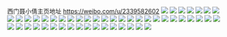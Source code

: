 西门聂小倩主页地址 https://weibo.com/u/2339582602 
![](https://wx4.sinaimg.cn/mw2000/8b73328agy1h826eekd84j21r13404qs.jpg) 
![](https://wx4.sinaimg.cn/mw2000/8b73328agy1h81bfos3i6j21p429h1ky.jpg) 
![](https://wx4.sinaimg.cn/mw2000/8b73328agy1h81hf6blzbj21r12c1u0x.jpg) 
![](https://wx4.sinaimg.cn/mw2000/8b73328agy1h81bfvj2eqj226y2xub2b.jpg) 
![](https://wx4.sinaimg.cn/mw2000/8b73328agy1h817q5dqw8j21o0280qv5.jpg) 
![](https://wx4.sinaimg.cn/mw2000/8b73328agy1h81bg91wwrj21vh2hzkjl.jpg) 
![](https://wx4.sinaimg.cn/mw2000/8b73328agy1h81bg1l4b6j21o0280npd.jpg) 
![](https://wx4.sinaimg.cn/mw2000/8b73328agy1h81d7ap9mij22c0340hdy.jpg) 
![](https://wx4.sinaimg.cn/mw2000/8b73328agy1h826jkc9v7j22282qzqv5.jpg) 
![](https://wx4.sinaimg.cn/mw2000/8b73328agy1h826fjwnbpj20t712xb29.jpg) 
![](https://wx4.sinaimg.cn/mw2000/8b73328agy1h81cdy0mjqj22c03401ky.jpg) 
![](https://wx4.sinaimg.cn/mw2000/8b73328agy1h81bfygq9ej227u2yge82.jpg) 
![](https://wx4.sinaimg.cn/mw2000/8b73328agy1h81hfwlaclj22c0340qv5.jpg) 
![](https://wx4.sinaimg.cn/mw2000/8b73328aly1h7iif3dxqaj22c0340e84.jpg) 
![](https://wx4.sinaimg.cn/mw2000/8b73328aly1h7iifd1vsdj220h2onkjm.jpg) 
![](https://wx4.sinaimg.cn/mw2000/8b73328aly1h7iieurgulj21df1tve82.jpg) 
![](https://wx4.sinaimg.cn/mw2000/8b73328aly1h7iinw2501j22c0340u0y.jpg) 
![](https://wx4.sinaimg.cn/mw2000/8b73328aly1h7iiew5ry8j21ph2bwb29.jpg) 
![](https://wx4.sinaimg.cn/mw2000/8b73328aly1h7iin7j8zbj22c03401kx.jpg) 
![](https://wx4.sinaimg.cn/mw2000/8b73328aly1h7iif5ds2pj223a2sde82.jpg) 
![](https://wx4.sinaimg.cn/mw2000/8b73328aly1h7iifhhorsj22a331h4qq.jpg) 
![](https://wx4.sinaimg.cn/mw2000/8b73328aly1h7iieqctddj229c30gu0y.jpg) 
![](https://wx4.sinaimg.cn/mw2000/8b73328aly1h7iiff28lrj22c0340e82.jpg) 
![](https://wx4.sinaimg.cn/mw2000/8b73328aly1h7iifolfusj22382scb29.jpg) 
![](https://wx4.sinaimg.cn/mw2000/8b73328aly1h7iifsbig9j22c0340u0z.jpg) 
![](https://wx4.sinaimg.cn/mw2000/8b73328agy1h6x57y19uvj21np27l15d.jpg) 
![](https://wx4.sinaimg.cn/mw2000/8b73328agy1h6x5rttrtbj21481hm1fd.jpg) 
![](https://wx4.sinaimg.cn/mw2000/8b73328agy1h6x57svzz2j21ol28se82.jpg) 
![](https://wx4.sinaimg.cn/mw2000/8b73328agy1h6x57twqslj21ie20jnpd.jpg) 
![](https://wx4.sinaimg.cn/mw2000/8b73328agy1h6x57rh0hbj21qe2b64qq.jpg) 
![](https://wx4.sinaimg.cn/mw2000/8b73328agy1h6x5ri64nfj21r02c1hdt.jpg) 
![](https://wx4.sinaimg.cn/mw2000/8b73328agy1h6x57x4fypj21401e00zc.jpg) 
![](https://wx4.sinaimg.cn/mw2000/8b73328agy1h6x5rs563dj22592v0k0x.jpg) 
![](https://wx4.sinaimg.cn/mw2000/8b73328agy1h6x5rl6icpj21pm2a5e81.jpg) 
![](https://wx4.sinaimg.cn/mw2000/8b73328agy1h6x5rmih3oj21qn2bihdu.jpg) 
![](https://wx4.sinaimg.cn/mw2000/8b73328agy1h6x5rnpex3j221q2qbam1.jpg) 
![](https://wx4.sinaimg.cn/mw2000/8b73328agy1h6x5rp25ozj225w2vvtfd.jpg) 
![](https://wx4.sinaimg.cn/mw2000/8b73328agy1h6x5rq8rmkj22c0340k0l.jpg) 
![](https://wx4.sinaimg.cn/mw2000/8b73328agy1h6x5rr9tyqj22c0340q7f.jpg) 
![](https://wx4.sinaimg.cn/mw2000/8b73328agy1h6j1tte7jbj21kw2dcaio.jpg) 
![](https://wx4.sinaimg.cn/mw2000/8b73328agy1h6j1tumpmtj21kw2dd7wi.jpg) 
![](https://wx4.sinaimg.cn/mw2000/8b73328agy1h6j1tztz37j20xv1es1kx.jpg) 
![](https://wx4.sinaimg.cn/mw2000/8b73328agy1h6j1tv167gj20iv0satg5.jpg) 
![](https://wx4.sinaimg.cn/mw2000/8b73328agy1h6j1tyw7euj21du22rtep.jpg) 
![](https://wx4.sinaimg.cn/mw2000/8b73328agy1h6j1tx4npyj21kw2dc4qq.jpg) 
![](https://wx4.sinaimg.cn/mw2000/8b73328agy1h6j1tvxz3qj21kw2dc7wi.jpg) 
![](https://wx4.sinaimg.cn/mw2000/8b73328agy1h6j1ty5dirj21kw2dcqc7.jpg) 
![](https://wx4.sinaimg.cn/mw2000/8b73328agy1h6j1tsjsrkj21kw2dck49.jpg) 
![](https://wx4.sinaimg.cn/mw2000/8b73328agy1h673p93ss3j20rq1dadhy.jpg) 
